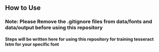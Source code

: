 ## How to Use

### Note: Please Remove the .gitignore files from data/fonts and data/output before using this repository

#### Steps will be written here for using this repository for training tesseract lstm for your specific font
